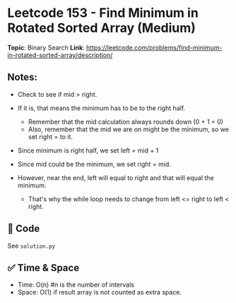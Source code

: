 # Leetcode 153 - Find Minimum in Rotated Sorted Array (Medium)

**Topic**: Binary Search
**Link**: https://leetcode.com/problems/find-minimum-in-rotated-sorted-array/description/

## Notes: 
 - Check to see if mid > right. 
 - If it is, that means the minimum has to be to the right half. 
    - Remember that the mid calculation always rounds down (0 + 1 = 0)
    - Also, remember that the mid we are on might be the minimum, so we set right = to it. 
 - Since minimum is right half, we set left = mid + 1
 
 - Since mid could be the minimum, we set right = mid. 
 - However, near the end, left will equal to right and that will equal the minimum. 
    - That's why the while loop needs to change from left <= right to left < right. 


## 🧪 Code
See `solution.py`

## ✅ Time & Space
- Time: O(n) #n is the number of intervals
- Space: O(1) if result array is not counted as extra space. 